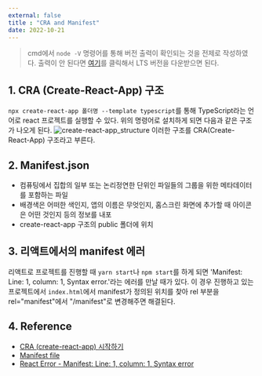 ```yaml
---
external: false
title : "CRA and Manifest"
date: 2022-10-21
---
```


> cmd에서 `node -V` 명령어를 통해 버전 출력이 확인되는 것을 전제로 작성하였다.
> 출력이 안 된다면 [여기](https://nodejs.org/en)를 클릭해서 LTS 버전을 다운받으면 된다.

## 1. CRA (Create-React-App) 구조

`npx create-react-app 폴더명 --template typescript`를 통해 TypeScript라는 언어로 react 프로젝트를 실행할 수 있다.
위의 명령어로 설치하게 되면 다음과 같은 구조가 나오게 된다.
![create-react-app_structure](https://github.com/WoojinJeonkr/WoojinJeonkr.github.io/blob/main/assets/images/post/create-react-app_structure.png?raw=true)
이러한 구조를 CRA(Create-React-App) 구조라고 부른다.

## 2. Manifest.json

- 컴퓨팅에서 집합의 일부 또는 논리정연한 단위인 파일들의 그룹을 위한 메타데이터를 포함하는 파일
- 배경색은 어떠한 색인지, 앱의 이름은 무엇인지, 홈스크린 화면에 추가할 때 아이콘은 어떤 것인지 등의 정보를 내포
- create-react-app 구조의 public 폴더에 위치

## 3. 리액트에서의 manifest 에러

리액트로 프로젝트를 진행할 때 `yarn start`나 `npm start`를 하게 되면 'Manifest: Line: 1, column: 1, Syntax error.'라는 에러를 만날 때가 있다.
이 경우 진행하고 있는 프로젝트에서 `index.html`에서 manifest가 정의된 위치를 찾아 rel 부분을 rel="manifest"에서 "/manifest"로 변경해주면 해결된다.

## 4. Reference

- [CRA (create-react-app) 시작하기](https://velog.io/@kwonh/React-CRA-create-react-app-%EC%8B%9C%EC%9E%91%ED%95%98%EA%B8%B0)
- [Manifest file](https://en.wikipedia.org/wiki/Manifest_file)
- [React Error - Manifest: Line: 1, column: 1, Syntax error](https://anerim.tistory.com/209)
